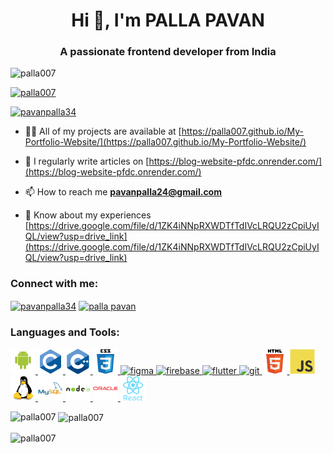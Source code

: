 <h1 align="center">Hi 👋, I'm PALLA PAVAN</h1>
<h3 align="center">A passionate frontend developer from India</h3>

<p align="left"> <img src="https://komarev.com/ghpvc/?username=palla007&label=Profile%20views&color=0e75b6&style=flat" alt="palla007" /> </p>

<p align="left"> <a href="https://github.com/ryo-ma/github-profile-trophy"><img src="https://github-profile-trophy.vercel.app/?username=palla007" alt="palla007" /></a> </p>

<p align="left"> <a href="https://twitter.com/pavanpalla34" target="blank"><img src="https://img.shields.io/twitter/follow/pavanpalla34?logo=twitter&style=for-the-badge" alt="pavanpalla34" /></a> </p>

- 👨‍💻 All of my projects are available at [https://palla007.github.io/My-Portfolio-Website/](https://palla007.github.io/My-Portfolio-Website/)

- 📝 I regularly write articles on [https://blog-website-pfdc.onrender.com/](https://blog-website-pfdc.onrender.com/)

- 📫 How to reach me **pavanpalla24@gmail.com**

- 📄 Know about my experiences [https://drive.google.com/file/d/1ZK4iNNpRXWDTfTdIVcLRQU2zCpiUyIQL/view?usp=drive_link](https://drive.google.com/file/d/1ZK4iNNpRXWDTfTdIVcLRQU2zCpiUyIQL/view?usp=drive_link)

<h3 align="left">Connect with me:</h3>
<p align="left">
<a href="https://twitter.com/pavanpalla34" target="blank"><img align="center" src="https://raw.githubusercontent.com/rahuldkjain/github-profile-readme-generator/master/src/images/icons/Social/twitter.svg" alt="pavanpalla34" height="30" width="40" /></a>
<a href="https://linkedin.com/in/palla pavan" target="blank"><img align="center" src="https://raw.githubusercontent.com/rahuldkjain/github-profile-readme-generator/master/src/images/icons/Social/linked-in-alt.svg" alt="palla pavan" height="30" width="40" /></a>
</p>

<h3 align="left">Languages and Tools:</h3>
<p align="left"> <a href="https://developer.android.com" target="_blank" rel="noreferrer"> <img src="https://raw.githubusercontent.com/devicons/devicon/master/icons/android/android-original-wordmark.svg" alt="android" width="40" height="40"/> </a> <a href="https://www.cprogramming.com/" target="_blank" rel="noreferrer"> <img src="https://raw.githubusercontent.com/devicons/devicon/master/icons/c/c-original.svg" alt="c" width="40" height="40"/> </a> <a href="https://www.w3schools.com/cpp/" target="_blank" rel="noreferrer"> <img src="https://raw.githubusercontent.com/devicons/devicon/master/icons/cplusplus/cplusplus-original.svg" alt="cplusplus" width="40" height="40"/> </a> <a href="https://www.w3schools.com/css/" target="_blank" rel="noreferrer"> <img src="https://raw.githubusercontent.com/devicons/devicon/master/icons/css3/css3-original-wordmark.svg" alt="css3" width="40" height="40"/> </a> <a href="https://www.figma.com/" target="_blank" rel="noreferrer"> <img src="https://www.vectorlogo.zone/logos/figma/figma-icon.svg" alt="figma" width="40" height="40"/> </a> <a href="https://firebase.google.com/" target="_blank" rel="noreferrer"> <img src="https://www.vectorlogo.zone/logos/firebase/firebase-icon.svg" alt="firebase" width="40" height="40"/> </a> <a href="https://flutter.dev" target="_blank" rel="noreferrer"> <img src="https://www.vectorlogo.zone/logos/flutterio/flutterio-icon.svg" alt="flutter" width="40" height="40"/> </a> <a href="https://git-scm.com/" target="_blank" rel="noreferrer"> <img src="https://www.vectorlogo.zone/logos/git-scm/git-scm-icon.svg" alt="git" width="40" height="40"/> </a> <a href="https://www.w3.org/html/" target="_blank" rel="noreferrer"> <img src="https://raw.githubusercontent.com/devicons/devicon/master/icons/html5/html5-original-wordmark.svg" alt="html5" width="40" height="40"/> </a> <a href="https://developer.mozilla.org/en-US/docs/Web/JavaScript" target="_blank" rel="noreferrer"> <img src="https://raw.githubusercontent.com/devicons/devicon/master/icons/javascript/javascript-original.svg" alt="javascript" width="40" height="40"/> </a> <a href="https://www.linux.org/" target="_blank" rel="noreferrer"> <img src="https://raw.githubusercontent.com/devicons/devicon/master/icons/linux/linux-original.svg" alt="linux" width="40" height="40"/> </a> <a href="https://www.mysql.com/" target="_blank" rel="noreferrer"> <img src="https://raw.githubusercontent.com/devicons/devicon/master/icons/mysql/mysql-original-wordmark.svg" alt="mysql" width="40" height="40"/> </a> <a href="https://nodejs.org" target="_blank" rel="noreferrer"> <img src="https://raw.githubusercontent.com/devicons/devicon/master/icons/nodejs/nodejs-original-wordmark.svg" alt="nodejs" width="40" height="40"/> </a> <a href="https://www.oracle.com/" target="_blank" rel="noreferrer"> <img src="https://raw.githubusercontent.com/devicons/devicon/master/icons/oracle/oracle-original.svg" alt="oracle" width="40" height="40"/> </a> <a href="https://reactjs.org/" target="_blank" rel="noreferrer"> <img src="https://raw.githubusercontent.com/devicons/devicon/master/icons/react/react-original-wordmark.svg" alt="react" width="40" height="40"/> </a> </p>

<p><img align="left" src="https://github-readme-stats.vercel.app/api/top-langs?username=palla007&show_icons=true&locale=en&layout=compact" alt="palla007" /></p>

<p>&nbsp;<img align="center" src="https://github-readme-stats.vercel.app/api?username=palla007&show_icons=true&locale=en" alt="palla007" /></p>

<p><img align="center" src="https://github-readme-streak-stats.herokuapp.com/?user=palla007&" alt="palla007" /></p>
